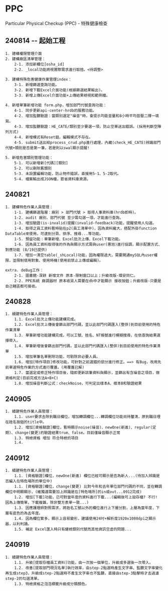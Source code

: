# PPC
Particular Physical Checkup (PPC) - 特殊健康檢查

## 240814 -- 起始工程
    1. 建構權限管理介面
    2. 建構廠區清單管理：
        2-1. 添加新欄位[osha_id]
        2-2. _local功能將視實際需求進行取捨。<待調整>

    3. 建構特殊危害健康作業管理index：
        3-1. 新增篩選查詢功能。
        3-2. 新增下載Excel介面功能(根據篩選結果輸出)。
        3-3. 新增上傳Excel介面功能+上傳結果檢視和範例檔。

    4. 新增單筆新增功能 form.php，增加部門代號查詢功能：
        4-1. 同步更新api-center-hrdb的服務功能。
        4-2. 增加監聽驗證：當類別選定"噪音"時，會提示均能音量和8小時平均音壓二擇一填寫。
        4-3. 增加監聽驗證：HE_CATE/類別至少要選一項，防止空單送出錯誤。(採用判斷空陣列方式)
        4-4. 新增模式有Reset鈕，編輯模式不存在。
        4-5. submit送出給process_crud.php進行處理，內藏(check_HE_CATE)辨識部門代號+類別是否是第一筆，若是則以swal顯示提醒!

    5. 新增危害類別管理功能：
        5-1. 可以新增新[代碼][類別]
        5-2. 可以刪除舊類別
        5-3. 未設置編輯功能，防止物件錯誤，直接用5-1、5-2取代。
        5-4. 檔案輸出成JSON檔，節省資料庫資源。

## 240821
    1. 建構特危作業人員管理：
        1-1. 建構篩選階層：廠別 > 部門代號 > 取得人事資料庫(hrdb即時)。
        1-2. audit 廠別、部門代號 至少需勾選一項，才能進行查詢。
        1-3. 增加驗證(is-invalid)提醒(invalid-feedback)功能，提醒使用人勾選。
        1-4. 取得之員工資料暫時貼在p2(員工清單中)，因為資料龐大，搭配外掛function DataTable來使用，可達到分頁、排序、搜尋...等功能。
        1-5. 預留功能：單筆新增、Excel批次上傳、Excel下載功能。
        1-6. 因為員工資料取得後的作為與顯示方式需與user(惠旭)進行協調，顯示配置方式、對應功能 (8/19已提供)
        1-7. 增加一清空table(_shLocal)功能，因為權限過大，需要開通mySQL內user權限，並限制使用對象、使用時機(使用前禁止上傳或編輯)。

    extra. deBug工作：
        2-1. 圖書館-深耕 新增文件 原本-限制窗口以上；升級改版-環安同仁。
        2-2. PPE系統 廠調器材 原本收貨人需要在db中才能顯示 接收按鈕；升級改版-只要是自己轄區都可接收。

## 240828
    1. 續建特危作業人員管理：
        1.1. Excel批次上傳功能建構完成。
        1.2. Excel批次上傳後會篩出部門代碼，並以此部門代碼匯入(整併)到目前使用的特危作業清單 
        1.3. 單筆新增功能建構完成，可以工號、姓名、NT帳號進行模糊搜尋，在依查詢結果選擇帶入。
        1.4. 單筆新增後會篩出部門代碼，並以此部門代碼匯入(整併)到目前使用的特危作業清單 
        1.5. 增加單筆名單刪除功能，可剔除非必要人員。
        1.6. 增加[特作項目]修改功能，可針對之前選錯的部分進行修正。==> 有Bug，改用先前單選特危作業的方式進行覆蓋。(用覆蓋已解)
        1.7. 當選定或修正特作項目後，隨即更新該筆資料與顯示，並篩出有含噪音之項目，做資格判定(目前完成方法A+B+C)
        1.8. 增加噪音判斷公式：checkNoise，可判定出樣本A、樣本B和驗證結果

## 240905
    1. 續建特危作業人員管理：
        1.1. user要求去除到職日欄位，增加轉調欄位...轉調欄位功能尚待釐清，原到職日埋在姓名按鈕的title中。
        1.2. 增加[資格驗證]欄位，暫時顯示noise(噪音)、newOne(新進)、regular(定期)、change(變更)的驗證結果true、false。目前僅噪音顯示正常
        1.3. 特檢資格 增加 符合特檢的項目
        1.4.

## 240912
    1. 續建特危作業人員管理：
        1.1. [資格驗證]欄位，newOne(新進) 欄位已經可顯示是否為新人...(待加入辨識是否編入在特危場所的單位中)
        1.1. [資格驗證]欄位，change(變更) 比對今年和去年單位部門代碼的不同，並在轉調欄位中明顯顯示，(維獨還需要加上辨識是在[特危場所]的in或out...0912完成)
        1.2. 增加[下載]功能，已可對當年度的資料進行下載...(編輯後可上拋存檔? 不行! 因為上傳簡單，下載複雜，除非雙方表單一致...)
        1.3. 因應護理師對照需求，將姓名工號以外的欄位進行上下層分割，上層為當年度，下層有底色的為去年度。
        1.4. 因為欄位繁多，顯示上容易變形，建議使用24吋+解析度1920x1080dpi之顯示器，以利判讀。
        1.5. 補足 Excel匯入時只有健檢類別代號而其他資訊空虛的問題...

## 240919
    1. 續建特危作業人員管理：
        1.1. 升級[提取存檔員工資料]功能，由一次按一個單位，升級成多選後一次帶入。
        1.2. 改善[提取部門現況名單]執行效率，由step-2點選時產生文字串、監聽文字串變化再生成step3，升級成step-2點選時不產生文字串也不監聽，直接由step-3點擊時才去過濾step-2的勾選清單。
        1.3. 特檢資格之泡泡標籤升級成分類顏色。